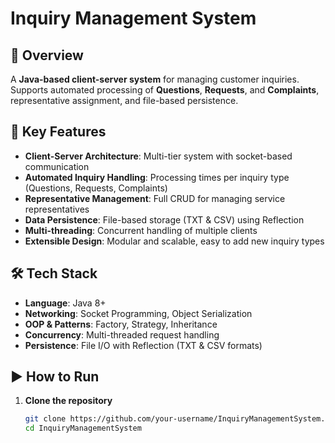 # Inquiry Management System  

## 📌 Overview  
A **Java-based client-server system** for managing customer inquiries.  
Supports automated processing of **Questions**, **Requests**, and **Complaints**, representative assignment, and file-based persistence.  

## 🚀 Key Features  
- **Client-Server Architecture**: Multi-tier system with socket-based communication  
- **Automated Inquiry Handling**: Processing times per inquiry type (Questions, Requests, Complaints)  
- **Representative Management**: Full CRUD for managing service representatives  
- **Data Persistence**: File-based storage (TXT & CSV) using Reflection  
- **Multi-threading**: Concurrent handling of multiple clients  
- **Extensible Design**: Modular and scalable, easy to add new inquiry types  

## 🛠️ Tech Stack  
- **Language**: Java 8+  
- **Networking**: Socket Programming, Object Serialization  
- **OOP & Patterns**: Factory, Strategy, Inheritance  
- **Concurrency**: Multi-threaded request handling  
- **Persistence**: File I/O with Reflection (TXT & CSV formats)  

## ▶️ How to Run  

1. **Clone the repository**  
   ```bash
   git clone https://github.com/your-username/InquiryManagementSystem.git
   cd InquiryManagementSystem
